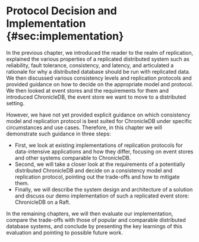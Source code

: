 # Protocol Decision and Implementation {#sec:implementation}

<!-- DONE -->

In the previous chapter, we introduced the reader to the realm of replication, explained the various properties of a replicated distributed system such as reliability, fault tolerance, consistency, and latency, and articulated a rationale for why a distributed database should be run with replicated data. We then discussed various consistency levels and replication protocols and provided guidance on how to decide on the appropriate model and protocol. We then looked at event stores and the requirements for them and introduced ChronicleDB, the event store we want to move to a distributed setting.

However, we have not yet provided explicit guidance on which consistency model and replication protocol is best suited for ChronicleDB under specific circumstances and use cases. Therefore, in this chapter we will demonstrate such guidance in three steps:

- First, we look at existing implementations of replication protocols for data-intensive applications and how they differ, focusing on event stores and other systems comparable to ChronicleDB.
- Second, we will take a closer look at the requirements of a potentially distributed ChronicleDB and decide on a consistency model and replication protocol, pointing out the trade-offs and how to mitigate them.
- Finally, we will describe the system design and architecture of a solution and discuss our demo implementation of such a replicated event store: ChronicleDB on a Raft.

In the remaining chapters, we will then evaluate our implementation, compare the trade-offs with those of popular and comparable distributed database systems, and conclude by presenting the key learnings of this evaluation and pointing to possible future work.
